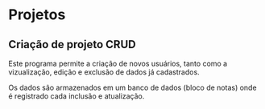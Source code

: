 # Projetos
## Criação de projeto CRUD

Este programa permite a criação de novos usuários, tanto como a vizualização, edição e exclusão de dados já cadastrados.

Os dados são armazenados em um banco de dados (bloco de notas) onde é registrado cada inclusão e atualização.
